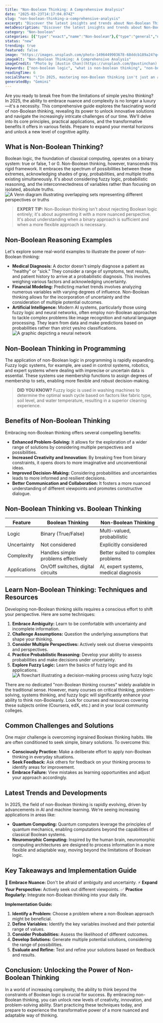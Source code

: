 ```yaml
---
title: "Non-Boolean Thinking: A Comprehensive Analysis"
date: "2025-03-23T14:17:04.074Z"
slug: "non-boolean-thinking-a-comprehensive-analysis"
excerpt: "Discover the latest insights and trends about Non-Boolean Thinking. This comprehensive guide covers everything you need to know about Non-Boolean Thinking in 2025."
metaDescription: "Discover the latest insights and trends about Non-Boolean Thinking. This comprehensive guide covers everything you need to know about Non-Boolean Thinking ..."
category: "Non-boolean"
categories: [{"type":"exact","name":"Non-boolean"},{"type":"general","name":"Artificial Intelligence"},{"type":"medium","name":"Machine Learning"},{"type":"specific","name":"Neural Networks"},{"type":"niche","name":"Fuzzy Logic"}]
status: "new"
trending: true
featured: false
image: "https://images.unsplash.com/photo-1496449903678-68ddcb189a24?q=85&w=1200&fit=max&fm=webp&auto=compress"
imageAlt: "Non-Boolean Thinking: A Comprehensive Analysis"
imageCredit: "Photo by [Austin Chan](https://unsplash.com/@austinchan) on Unsplash"
keywords: ["non-boolean logic", "what is non-boolean thinking", "non-boolean reasoning examples", "non-boolean thinking in programming", "benefits of non-boolean thinking", "non-boolean thinking vs boolean", "learn non-boolean thinking", "non-boolean thinking course", "non-boolean thinking techniques", "non-boolean problem solving"]
readingTime: 6
socialShare: "\"In 2025, mastering non-Boolean thinking isn't just an advantage—it's a necessity for navigating the complexities of our world.  Break free from binary thinking and unlock your full potential.\""
generatedBy: "Gemini"
---
```




Are you ready to break free from the limitations of simple yes/no thinking?  In 2025, the ability to embrace nuance and complexity is no longer a luxury—it's a necessity.  This comprehensive guide explores the fascinating world of non-Boolean thinking, revealing its power to unlock innovative solutions and navigate the increasingly intricate challenges of our time.  We'll delve into its core principles, practical applications, and the transformative benefits it offers in various fields. Prepare to expand your mental horizons and unlock a new level of cognitive agility.

## What is Non-Boolean Thinking?

Boolean logic, the foundation of classical computing, operates on a binary system: true or false, 1 or 0.  Non-Boolean thinking, however, transcends this rigid framework. It embraces the spectrum of possibilities between these extremes, acknowledging shades of gray, probabilities, and multiple truths existing simultaneously.  It's about considering fuzzy logic, probabilistic reasoning, and the interconnectedness of variables rather than focusing on isolated, absolute truths.  ![A Venn diagram illustrating overlapping sets representing different perspectives or truths](https://images.unsplash.com/photo-1451187580459-43490279c0fa?q=85&w=1200&fit=max&fm=webp&auto=compress)

> **EXPERT TIP:**  Non-Boolean thinking isn't about rejecting Boolean logic entirely; it's about augmenting it with a more nuanced perspective.  It's about understanding when a binary approach is sufficient and when a more flexible approach is necessary.

## Non-Boolean Reasoning Examples

Let's explore some real-world examples to illustrate the power of non-Boolean thinking:

* **Medical Diagnosis:** A doctor doesn't simply diagnose a patient as "healthy" or "sick." They consider a range of symptoms, test results, and patient history to arrive at a probabilistic diagnosis. This involves weighing various factors and acknowledging uncertainty.
* **Financial Modeling:** Predicting market trends involves analyzing numerous variables with varying degrees of influence.  Non-Boolean thinking allows for the incorporation of uncertainty and the consideration of multiple potential outcomes.
* **Artificial Intelligence:**  Modern AI systems, particularly those using fuzzy logic and neural networks, often employ non-Boolean approaches to tackle complex problems like image recognition and natural language processing. They learn from data and make predictions based on probabilities rather than strict yes/no classifications. ![A graphic depicting a neural network](https://images.unsplash.com/photo-1484417894907-623942c8ee29?q=85&w=1200&fit=max&fm=webp&auto=compress)

## Non-Boolean Thinking in Programming

The application of non-Boolean logic in programming is rapidly expanding.  Fuzzy logic systems, for example, are used in control systems, robotics, and expert systems where dealing with imprecise or uncertain data is essential.  These systems use membership functions to assign degrees of membership to sets, enabling more flexible and robust decision-making.

> **DID YOU KNOW?**  Fuzzy logic is used in washing machines to determine the optimal wash cycle based on factors like fabric type, soil level, and water temperature, resulting in a superior cleaning experience.

## Benefits of Non-Boolean Thinking

Embracing non-Boolean thinking offers several compelling benefits:

* **Enhanced Problem-Solving:**  It allows for the exploration of a wider range of solutions by considering multiple perspectives and possibilities.
* **Increased Creativity and Innovation:**  By breaking free from binary constraints, it opens doors to more imaginative and unconventional ideas.
* **Improved Decision-Making:**  Considering probabilities and uncertainties leads to more informed and resilient decisions.
* **Better Communication and Collaboration:**  It fosters a more nuanced understanding of different viewpoints and promotes constructive dialogue.

## Non-Boolean Thinking vs. Boolean Thinking

| Feature          | Boolean Thinking                     | Non-Boolean Thinking                  |
|-----------------|--------------------------------------|---------------------------------------|
| Logic           | Binary (True/False)                 | Multi-valued, probabilistic           |
| Uncertainty     | Not considered                       | Explicitly considered                 |
| Complexity      | Handles simple problems effectively   | Better suited to complex problems     |
| Applications     | On/Off switches, digital circuits    | AI, expert systems, medical diagnosis |

## Learn Non-Boolean Thinking: Techniques and Resources

Developing non-Boolean thinking skills requires a conscious effort to shift your perspective.  Here are some techniques:

1. **Embrace Ambiguity:**  Learn to be comfortable with uncertainty and incomplete information.
2. **Challenge Assumptions:**  Question the underlying assumptions that shape your thinking.
3. **Consider Multiple Perspectives:** Actively seek out diverse viewpoints and perspectives.
4. **Practice Probabilistic Reasoning:**  Develop your ability to assess probabilities and make decisions under uncertainty.
5. **Explore Fuzzy Logic:**  Learn the basics of fuzzy logic and its applications. ![A flowchart illustrating a decision-making process using fuzzy logic](https://images.unsplash.com/photo-1517976487492-5750f3195933?q=85&w=1200&fit=max&fm=webp&auto=compress)

There are no dedicated "non-Boolean thinking courses" widely available in the traditional sense. However, many courses on critical thinking, problem-solving, systems thinking, and fuzzy logic will significantly enhance your ability to think non-Booleanly.  Look for courses and resources covering these subjects online (Coursera, edX, etc.) and in your local community colleges.

## Common Challenges and Solutions

One major challenge is overcoming ingrained Boolean thinking habits.  We are often conditioned to seek simple, binary solutions.  To overcome this:

* **Consciously Practice:**  Make a deliberate effort to apply non-Boolean thinking in everyday situations.
* **Seek Feedback:**  Ask others for feedback on your thinking process to identify areas for improvement.
* **Embrace Failure:**  View mistakes as learning opportunities and adjust your approach accordingly.

## Latest Trends and Developments

In 2025, the field of non-Boolean thinking is rapidly evolving, driven by advancements in AI and machine learning.  We're seeing increasing applications in areas like:

* **Quantum Computing:**  Quantum computers leverage the principles of quantum mechanics, enabling computations beyond the capabilities of classical Boolean systems.
* **Neuromorphic Computing:**  Inspired by the human brain, neuromorphic computing architectures are designed to process information in a more flexible and adaptable way, moving beyond the limitations of Boolean logic.

## Key Takeaways and Implementation Guide

🔑 **Embrace Nuance:**  Don't be afraid of ambiguity and uncertainty.
⚡ **Expand Your Perspective:**  Actively seek out different viewpoints.
✅ **Practice Regularly:**  Integrate non-Boolean thinking into your daily life.

**Implementation Guide:**

1. **Identify a Problem:** Choose a problem where a non-Boolean approach might be beneficial.
2. **Define Variables:** Identify the key variables involved and their potential range of values.
3. **Consider Probabilities:**  Assess the likelihood of different outcomes.
4. **Develop Solutions:**  Generate multiple potential solutions, considering the range of possibilities.
5. **Evaluate and Refine:**  Test and refine your solutions based on feedback and results.

## Conclusion:  Unlocking the Power of Non-Boolean Thinking

In a world of increasing complexity, the ability to think beyond the constraints of Boolean logic is crucial for success. By embracing non-Boolean thinking, you can unlock new levels of creativity, innovation, and problem-solving ability. Start practicing these techniques today, and prepare to experience the transformative power of a more nuanced and adaptable way of thinking.

